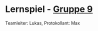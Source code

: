 # Lernspiel  -  [Gruppe 9](https://bildungsportal.sachsen.de/opal/auth/RepositoryEntry/19724402690/CourseNode/99251529532877)
Teamleiter: Lukas, 
Protokollant: Max
